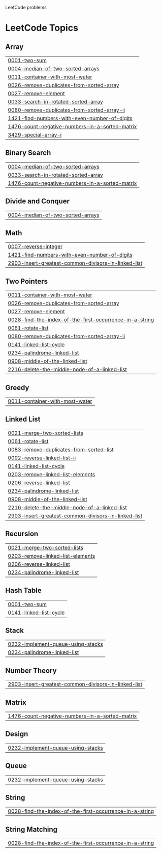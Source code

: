 LeetCode problems 

<!---LeetCode Topics Start-->
# LeetCode Topics
## Array
|  |
| ------- |
| [0001-two-sum](https://github.com/Nik1510/Leetcode/tree/master/0001-two-sum) |
| [0004-median-of-two-sorted-arrays](https://github.com/Nik1510/Leetcode/tree/master/0004-median-of-two-sorted-arrays) |
| [0011-container-with-most-water](https://github.com/Nik1510/Leetcode/tree/master/0011-container-with-most-water) |
| [0026-remove-duplicates-from-sorted-array](https://github.com/Nik1510/Leetcode/tree/master/0026-remove-duplicates-from-sorted-array) |
| [0027-remove-element](https://github.com/Nik1510/Leetcode/tree/master/0027-remove-element) |
| [0033-search-in-rotated-sorted-array](https://github.com/Nik1510/Leetcode/tree/master/0033-search-in-rotated-sorted-array) |
| [0080-remove-duplicates-from-sorted-array-ii](https://github.com/Nik1510/Leetcode/tree/master/0080-remove-duplicates-from-sorted-array-ii) |
| [1421-find-numbers-with-even-number-of-digits](https://github.com/Nik1510/Leetcode/tree/master/1421-find-numbers-with-even-number-of-digits) |
| [1476-count-negative-numbers-in-a-sorted-matrix](https://github.com/Nik1510/Leetcode/tree/master/1476-count-negative-numbers-in-a-sorted-matrix) |
| [3429-special-array-i](https://github.com/Nik1510/Leetcode/tree/master/3429-special-array-i) |
## Binary Search
|  |
| ------- |
| [0004-median-of-two-sorted-arrays](https://github.com/Nik1510/Leetcode/tree/master/0004-median-of-two-sorted-arrays) |
| [0033-search-in-rotated-sorted-array](https://github.com/Nik1510/Leetcode/tree/master/0033-search-in-rotated-sorted-array) |
| [1476-count-negative-numbers-in-a-sorted-matrix](https://github.com/Nik1510/Leetcode/tree/master/1476-count-negative-numbers-in-a-sorted-matrix) |
## Divide and Conquer
|  |
| ------- |
| [0004-median-of-two-sorted-arrays](https://github.com/Nik1510/Leetcode/tree/master/0004-median-of-two-sorted-arrays) |
## Math
|  |
| ------- |
| [0007-reverse-integer](https://github.com/Nik1510/Leetcode/tree/master/0007-reverse-integer) |
| [1421-find-numbers-with-even-number-of-digits](https://github.com/Nik1510/Leetcode/tree/master/1421-find-numbers-with-even-number-of-digits) |
| [2903-insert-greatest-common-divisors-in-linked-list](https://github.com/Nik1510/Leetcode/tree/master/2903-insert-greatest-common-divisors-in-linked-list) |
## Two Pointers
|  |
| ------- |
| [0011-container-with-most-water](https://github.com/Nik1510/Leetcode/tree/master/0011-container-with-most-water) |
| [0026-remove-duplicates-from-sorted-array](https://github.com/Nik1510/Leetcode/tree/master/0026-remove-duplicates-from-sorted-array) |
| [0027-remove-element](https://github.com/Nik1510/Leetcode/tree/master/0027-remove-element) |
| [0028-find-the-index-of-the-first-occurrence-in-a-string](https://github.com/Nik1510/Leetcode/tree/master/0028-find-the-index-of-the-first-occurrence-in-a-string) |
| [0061-rotate-list](https://github.com/Nik1510/Leetcode/tree/master/0061-rotate-list) |
| [0080-remove-duplicates-from-sorted-array-ii](https://github.com/Nik1510/Leetcode/tree/master/0080-remove-duplicates-from-sorted-array-ii) |
| [0141-linked-list-cycle](https://github.com/Nik1510/Leetcode/tree/master/0141-linked-list-cycle) |
| [0234-palindrome-linked-list](https://github.com/Nik1510/Leetcode/tree/master/0234-palindrome-linked-list) |
| [0908-middle-of-the-linked-list](https://github.com/Nik1510/Leetcode/tree/master/0908-middle-of-the-linked-list) |
| [2216-delete-the-middle-node-of-a-linked-list](https://github.com/Nik1510/Leetcode/tree/master/2216-delete-the-middle-node-of-a-linked-list) |
## Greedy
|  |
| ------- |
| [0011-container-with-most-water](https://github.com/Nik1510/Leetcode/tree/master/0011-container-with-most-water) |
## Linked List
|  |
| ------- |
| [0021-merge-two-sorted-lists](https://github.com/Nik1510/Leetcode/tree/master/0021-merge-two-sorted-lists) |
| [0061-rotate-list](https://github.com/Nik1510/Leetcode/tree/master/0061-rotate-list) |
| [0083-remove-duplicates-from-sorted-list](https://github.com/Nik1510/Leetcode/tree/master/0083-remove-duplicates-from-sorted-list) |
| [0092-reverse-linked-list-ii](https://github.com/Nik1510/Leetcode/tree/master/0092-reverse-linked-list-ii) |
| [0141-linked-list-cycle](https://github.com/Nik1510/Leetcode/tree/master/0141-linked-list-cycle) |
| [0203-remove-linked-list-elements](https://github.com/Nik1510/Leetcode/tree/master/0203-remove-linked-list-elements) |
| [0206-reverse-linked-list](https://github.com/Nik1510/Leetcode/tree/master/0206-reverse-linked-list) |
| [0234-palindrome-linked-list](https://github.com/Nik1510/Leetcode/tree/master/0234-palindrome-linked-list) |
| [0908-middle-of-the-linked-list](https://github.com/Nik1510/Leetcode/tree/master/0908-middle-of-the-linked-list) |
| [2216-delete-the-middle-node-of-a-linked-list](https://github.com/Nik1510/Leetcode/tree/master/2216-delete-the-middle-node-of-a-linked-list) |
| [2903-insert-greatest-common-divisors-in-linked-list](https://github.com/Nik1510/Leetcode/tree/master/2903-insert-greatest-common-divisors-in-linked-list) |
## Recursion
|  |
| ------- |
| [0021-merge-two-sorted-lists](https://github.com/Nik1510/Leetcode/tree/master/0021-merge-two-sorted-lists) |
| [0203-remove-linked-list-elements](https://github.com/Nik1510/Leetcode/tree/master/0203-remove-linked-list-elements) |
| [0206-reverse-linked-list](https://github.com/Nik1510/Leetcode/tree/master/0206-reverse-linked-list) |
| [0234-palindrome-linked-list](https://github.com/Nik1510/Leetcode/tree/master/0234-palindrome-linked-list) |
## Hash Table
|  |
| ------- |
| [0001-two-sum](https://github.com/Nik1510/Leetcode/tree/master/0001-two-sum) |
| [0141-linked-list-cycle](https://github.com/Nik1510/Leetcode/tree/master/0141-linked-list-cycle) |
## Stack
|  |
| ------- |
| [0232-implement-queue-using-stacks](https://github.com/Nik1510/Leetcode/tree/master/0232-implement-queue-using-stacks) |
| [0234-palindrome-linked-list](https://github.com/Nik1510/Leetcode/tree/master/0234-palindrome-linked-list) |
## Number Theory
|  |
| ------- |
| [2903-insert-greatest-common-divisors-in-linked-list](https://github.com/Nik1510/Leetcode/tree/master/2903-insert-greatest-common-divisors-in-linked-list) |
## Matrix
|  |
| ------- |
| [1476-count-negative-numbers-in-a-sorted-matrix](https://github.com/Nik1510/Leetcode/tree/master/1476-count-negative-numbers-in-a-sorted-matrix) |
## Design
|  |
| ------- |
| [0232-implement-queue-using-stacks](https://github.com/Nik1510/Leetcode/tree/master/0232-implement-queue-using-stacks) |
## Queue
|  |
| ------- |
| [0232-implement-queue-using-stacks](https://github.com/Nik1510/Leetcode/tree/master/0232-implement-queue-using-stacks) |
## String
|  |
| ------- |
| [0028-find-the-index-of-the-first-occurrence-in-a-string](https://github.com/Nik1510/Leetcode/tree/master/0028-find-the-index-of-the-first-occurrence-in-a-string) |
## String Matching
|  |
| ------- |
| [0028-find-the-index-of-the-first-occurrence-in-a-string](https://github.com/Nik1510/Leetcode/tree/master/0028-find-the-index-of-the-first-occurrence-in-a-string) |
<!---LeetCode Topics End-->